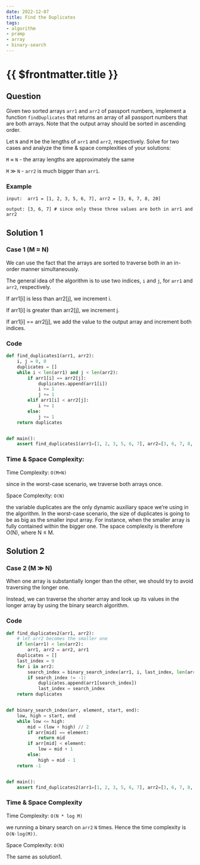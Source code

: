 ```yaml
---
date: 2022-12-07
title: Find the Duplicates
tags:
- algorithm
- pramp 
- array
- binary-search
---
```

# {{ $frontmatter.title }}

## Question
Given two sorted arrays `arr1` and `arr2` of passport numbers, 
implement a function `findDuplicates` that returns an array of all passport numbers that are both arrays. 
Note that the output array should be sorted in ascending order.

Let `N` and `M` be the lengths of `arr1` and `arr2`, respectively. 
Solve for two cases and analyze the time & space complexities of your solutions:

`M` ≈ `N` - the array lengths are approximately the same 

`M` ≫ `N` - `arr2` is much bigger than `arr1`.

### Example
```
input:  arr1 = [1, 2, 3, 5, 6, 7], arr2 = [3, 6, 7, 8, 20]

output: [3, 6, 7] # since only these three values are both in arr1 and arr2
```

## Solution 1

### Case 1 (M ≈ N)

We can use the fact that the arrays are sorted to traverse both in an in-order manner simultaneously. 

The general idea of the algorithm is to use two indices, `i` and `j`, for `arr1` and `arr2`, respectively. 

If arr1[i] is less than arr2[j], we increment i. 

If arr1[i] is greater than arr2[j], we increment j.

If arr1[i] == arr2[j], we add the value to the output array and increment both indices.


### Code
```python
def find_duplicates1(arr1, arr2):
    i, j = 0, 0
    duplicates = []
    while i < len(arr1) and j < len(arr2):
        if arr1[i] == arr2[j]:
            duplicates.append(arr1[i])
            i += 1
            j += 1
        elif arr1[i] < arr2[j]:
            i += 1
        else:
            j += 1
    return duplicates


def main():
    assert find_duplicates1(arr1=[1, 2, 3, 5, 6, 7], arr2=[3, 6, 7, 8, 20]) == [3, 6, 7]

```

### Time & Space Complexity:

Time Complexity: `O(M+N)` 

since in the worst-case scenario, we traverse both arrays once. 

Space Complexity: `O(N)`

the variable duplicates are the only dynamic auxiliary space we’re using in the algorithm. 
In the worst-case scenario, the size of duplicates is going to be as big as the smaller input array. 
For instance, when the smaller array is fully contained within the bigger one. The space complexity is therefore O(N), where N ≤ M.


## Solution 2
### Case 2 (M ≫ N)

When one array is substantially longer than the other, we should try to avoid traversing the longer one. 

Instead, we can traverse the shorter array and look up its values in the longer array by using the binary search algorithm. 

### Code

```python
def find_duplicates2(arr1, arr2):
    # let arr2 becomes the smaller one
    if len(arr1) < len(arr2):
        arr1, arr2 = arr2, arr1
    duplicates = []
    last_index = 0
    for i in arr2:
        search_index = binary_search_index(arr1, i, last_index, len(arr1) - 1)
        if search_index != -1:
            duplicates.append(arr1[search_index])
            last_index = search_index
    return duplicates


def binary_search_index(arr, element, start, end):
    low, high = start, end
    while low <= high:
        mid = (low + high) // 2
        if arr[mid] == element:
            return mid
        if arr[mid] < element:
            low = mid + 1
        else:
            high = mid - 1
    return -1


def main():
    assert find_duplicates2(arr1=[1, 2, 3, 5, 6, 7], arr2=[3, 6, 7, 8, 20]) == [3, 6, 7]

```

### Time & Space Complexity

Time Complexity: `O(N * log M)`

we running a binary search on `arr2` `N` times. Hence the time complexity is `O(N⋅log(M))`.

Space Complexity: `O(N)`

The same as solution1. 

